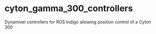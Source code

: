 # cyton_gamma_300_controllers
Dynamixel controllers for ROS Indigo allowing position control of a Cyton 300
